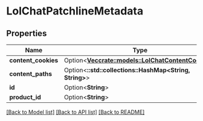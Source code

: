 # LolChatPatchlineMetadata

## Properties

Name | Type | Description | Notes
------------ | ------------- | ------------- | -------------
**content_cookies** | Option<[**Vec<crate::models::LolChatContentCookies>**](LolChatContentCookies.md)> |  | [optional]
**content_paths** | Option<**::std::collections::HashMap<String, String>**> |  | [optional]
**id** | Option<**String**> |  | [optional]
**product_id** | Option<**String**> |  | [optional]

[[Back to Model list]](../README.md#documentation-for-models) [[Back to API list]](../README.md#documentation-for-api-endpoints) [[Back to README]](../README.md)


